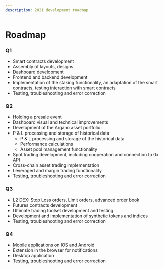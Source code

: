```yaml
---
description: 2021 development roadmap
---
```


# Roadmap

### **Q1**

* Smart contracts development
* Assembly of layouts, designs
* Dashboard development
* Frontend and backend development
* Implementation of the staking functionality, an adaptation of the smart contracts, testing interaction with smart contracts
* Testing, troubleshooting and error correction

### **Q2**

* Holding a presale event
* Dashboard visual and technical improvements
* Development of the Argano asset portfolio:
* P & L processing and storage of historical data
  * P & L processing and storage of the historical data
  * Performance calculations
  * Asset pool management functionality
* Spot trading development, including cooperation and connection to 0x API
* Cross-chain asset trading implementation
* Leveraged and margin trading functionality
* Testing, troubleshooting and error correction

### **Q3**

* L2 DEX: Stop Loss orders, Limit orders, advanced order book
* Futures contracts development
* Ultimate trading toolset development and testing
* Development and implementation of synthetic tokens and indices
* Testing, troubleshooting and error correction

### **Q4**

* Mobile applications on IOS and Android
* Extension in the browser for notifications
* Desktop application
* Testing, troubleshooting and error correction

